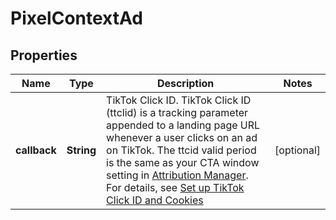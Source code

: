 # PixelContextAd

## Properties
Name | Type | Description | Notes
------------ | ------------- | ------------- | -------------
**callback** | **String** | TikTok Click ID. TikTok Click ID (ttclid) is a tracking parameter appended to a landing page URL whenever a user clicks on an ad on TikTok. The ttcid valid period is the same as your CTA window setting in [Attribution Manager](https://ads.tiktok.com/help/article/attribution-manager?redirected&#x3D;1). For details, see [Set up TikTok Click ID and Cookies](https://ads.tiktok.com/marketing_api/docs?id&#x3D;1739584860883969) |  [optional]
